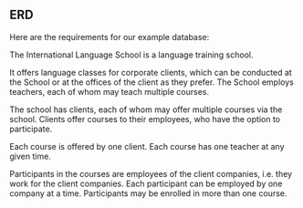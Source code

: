 
## ERD


Here are the requirements for our example database:

The International Language School is a language training school.

It offers language classes for corporate clients, which can be conducted at the School or at the offices of the client as they prefer. The School employs teachers, each of whom may teach multiple courses.

The school has clients, each of whom may offer multiple courses via the school. Clients offer courses to their employees, who have the option to participate.

Each course is offered by one client. Each course has one teacher at any given time.

Participants in the courses are employees of the client companies, i.e. they work for the client companies. Each participant can be employed by one company at a time. Participants may be enrolled in more than one course.

